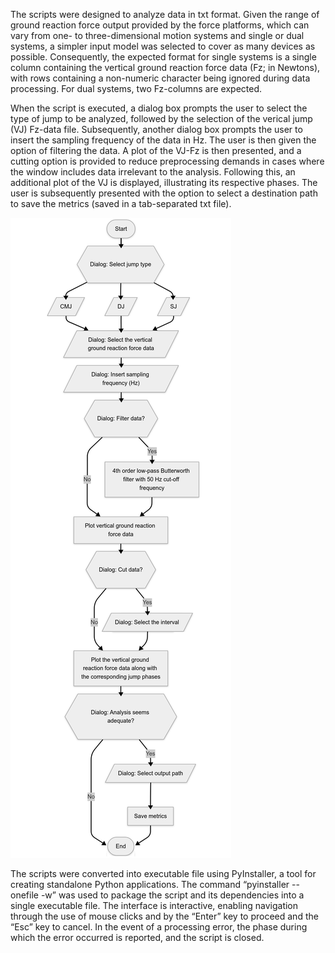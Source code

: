 The scripts were designed to analyze data in txt format. Given the range of ground reaction force output provided by the force platforms, which can vary from one- to three-dimensional motion systems and single or dual systems, a simpler input model was selected to cover as many devices as possible. Consequently, the expected format for single systems is a single column containing the vertical ground reaction force data (Fz; in Newtons), with rows containing a non-numeric character being ignored during data processing. For dual systems, two Fz-columns are expected.

When the script is executed, a dialog box prompts the user to select the type of jump to be analyzed, followed by the selection of the verical jump (VJ) Fz-data file. Subsequently, another dialog box prompts the user to insert the sampling frequency of the data in Hz. The user is then given the option of filtering the data. A plot of the VJ-Fz is then presented, and a cutting option is provided to reduce preprocessing demands in cases where the window includes data irrelevant to the analysis. Following this, an additional plot of the VJ is displayed, illustrating its respective phases. The user is subsequently presented with the option to select a destination path to save the metrics (saved in a tab-separated txt file).

![Script workflow.\label{fig:workflow.png}](workflow.png)

The scripts were converted into executable file using PyInstaller, a tool for creating standalone Python applications. The command “pyinstaller --onefile -w” was used to package the script and its dependencies into a single executable file. The interface is interactive, enabling navigation through the use of mouse clicks and by the “Enter” key to proceed and the “Esc” key to cancel. In the event of a processing error, the phase during which the error occurred is reported, and the script is closed.
